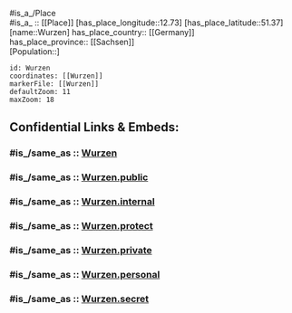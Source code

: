 ﻿---
confidential: public
isDeleted: false
location:
- 51.37
- 12.73
mapmarker: city
mapzoom:
- 7
- 12
SpocWebEntityId: 35723
tags:
- geo/City
type: City
---

#is_a_/Place  
#is_a_ :: [[Place]] 
[has_place_longitude::12.73] 
[has_place_latitude::51.37] 
[name::Wurzen] 
has_place_country:: [[Germany]]  
has_place_province:: [[Sachsen]]  
[Population::] 



```leaflet
id: Wurzen
coordinates: [[Wurzen]] 
markerFile: [[Wurzen]] 
defaultZoom: 11 
maxZoom: 18
```


## Confidential Links & Embeds: 

### #is_/same_as :: [Wurzen](/_Standards/Earth/Continent/Europe/Europe~Central/Germany/Germany~East/Sachsen/counties~Sachsen/Leipzig/cities~Leipzig/Wurzen.md) 

### #is_/same_as :: [Wurzen.public](/_public/Earth/Continent/Europe/Europe~Central/Germany/Germany~East/Sachsen/counties~Sachsen/Leipzig/cities~Leipzig/Wurzen.public.md) 

### #is_/same_as :: [Wurzen.internal](/_internal/Earth/Continent/Europe/Europe~Central/Germany/Germany~East/Sachsen/counties~Sachsen/Leipzig/cities~Leipzig/Wurzen.internal.md) 

### #is_/same_as :: [Wurzen.protect](/_protect/Earth/Continent/Europe/Europe~Central/Germany/Germany~East/Sachsen/counties~Sachsen/Leipzig/cities~Leipzig/Wurzen.protect.md) 

### #is_/same_as :: [Wurzen.private](/_private/Earth/Continent/Europe/Europe~Central/Germany/Germany~East/Sachsen/counties~Sachsen/Leipzig/cities~Leipzig/Wurzen.private.md) 

### #is_/same_as :: [Wurzen.personal](/_personal/Earth/Continent/Europe/Europe~Central/Germany/Germany~East/Sachsen/counties~Sachsen/Leipzig/cities~Leipzig/Wurzen.personal.md) 

### #is_/same_as :: [Wurzen.secret](/_secret/Earth/Continent/Europe/Europe~Central/Germany/Germany~East/Sachsen/counties~Sachsen/Leipzig/cities~Leipzig/Wurzen.secret.md)


